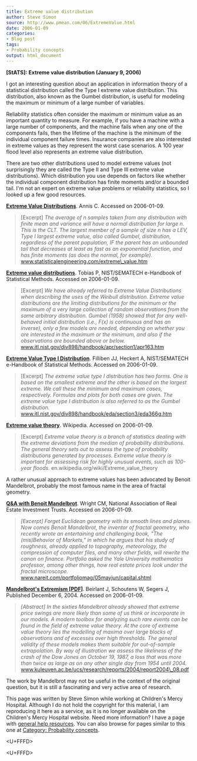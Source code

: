 ```yaml
---
title: Extreme value distribution
author: Steve Simon
source: http://www.pmean.com/06/ExtremeValue.html
date: 2006-01-09
categories:
- Blog post
tags:
- Probability concepts
output: html_document
---
```

**[StATS]:** **Extreme value distribution (January
9, 2006)**

I got an interesting question about an application in information theory
of a statistical distribution called the Type I extreme value
distribution. This distribution, also known as the Gumbel distribution,
is useful for modeling the maximum or minimum of a large number of
variables.

Reliability statistics often consider the maximum or minimum value as an
important quantity to measure. For example, if you have a machine with a
large number of components, and the machine fails when any one of the
components fails, then the lifetime of the machine is the minimum of the
individual component failure times. Insurance companies are also
interested in extreme values as they represent the worst case scenarios.
A 100 year flood level also represents an extreme value distribution.

There are two other distributions used to model extreme values (not
surprisingly they are called the Type II and Type III extreme value
distributions). Which distribution you use depends on factors like
whether the individual component distribution has finite moments and/or
a bounded tail. I'm not an expert on extreme value problems or
reliability statistics, so I looked up a few good resources.

**[Extreme Value
Distributions](http://www.statisticalengineering.com/extreme_value.htm)**.
Annis C. Accessed on 2006-01-09.

> \[Excerpt\] *The average of n samples taken from any distribution with
> finite mean and variance will have a normal distribution for large n.
> This is the CLT. The largest member of a sample of size n has a LEV,
> Type I largest extreme value, also called Gumbel, distribution,
> regardless of the parent population, IF the parent has an unbounded
> tail that decreases at least as fast as an exponential function, and
> has finite moments (as does the normal, for example).*
> www.statisticalengineering.com/extreme\_value.htm

**[Extreme value
distributions](http://www.itl.nist.gov/div898/handbook/apr/section1/apr163.htm)**.
Tobias P, NIST/SEMATECH e-Handbook of Statistical Methods. Accessed on
2006-01-09.

> \[Excerpt\] *We have already referred to Extreme Value Distributions
> when describing the uses of the Weibull distribution. Extreme value
> distributions are the limiting distributions for the minimum or the
> maximum of a very large collection of random observations from the
> same arbitrary distribution. Gumbel (1958) showed that for any
> well-behaved initial distribution (i.e., F(x) is continuous and has an
> inverse), only a few models are needed, depending on whether you are
> interested in the maximum or the minimum, and also if the observations
> are bounded above or below.*
> www.itl.nist.gov/div898/handbook/apr/section1/apr163.htm

**[Extreme Value Type I
Distribution](http://www.itl.nist.gov/div898/handbook/eda/section3/eda366g.htm)**.
Filliben JJ, Heckert A, NIST/SEMATECH e-Handbook of Statistical Methods.
Accessed on 2006-01-09.

> \[Excerpt\] *The extreme value type I distribution has two forms. One
> is based on the smallest extreme and the other is based on the largest
> extreme. We call these the minimum and maximum cases, respectively.
> Formulas and plots for both cases are given. The extreme value type I
> distribution is also referred to as the Gumbel distribution.*
> www.itl.nist.gov/div898/handbook/eda/section3/eda366g.htm

**[Extreme value
theory](http://en.wikipedia.org/wiki/Extreme_value_theory)**. Wikipedia.
Accessed on 2006-01-09.

> \[Excerpt\] *Extreme value theory is a branch of statistics dealing
> with the extreme deviations from the median of probability
> distributions. The general theory sets out to assess the type of
> probability distributions generated by processes. Extreme value theory
> is important for assessing risk for highly unusual events, such as
> 100-year floods.* en.wikipedia.org/wiki/Extreme\_value\_theory

A rather unusual approach to extreme values has been advocated by Benoit
Mandelbrot, probably the most famous name in the area of fractal
geometry.

**[Q&A with Benoit
Mandelbrot](http://www.nareit.com/portfoliomag/05mayjun/capital.shtml)**.
Wright CM, National Association of Real Estate Investment Trusts.
Accessed on 2006-01-09.

> *\[Excerpt\] Forget Euclidean geometry with its smooth lines and
> planes. Now comes Benoit Mandelbrot, the inventor of fractal geometry,
> who recently wrote an entertaining and challenging book, "The
> (mis)Behavior of Markets," in which he argues that his study of
> roughness, already applied to topography, meteorology, the compression
> of computer files, and many other fields, will rewrite the canon on
> finance. Portfolio asked the Yale University mathematics professor,
> among other things, how real estate prices look under the fractal
> microscope.* www.nareit.com/portfoliomag/05mayjun/capital.shtml

**[Mandelbrot's Extremism
\[PDF\]](http://www.kuleuven.ac.be/ucs/research/reports/2004/report2004_08.pdf)**.
Beirlant J, Schoutens W, Segers J, Published December 6, 2004. Accessed
on 2006-01-09.

> *\[Abstract\] In the sixties Mandelbrot already showed that extreme
> price swings are more likely than some of us think or incorporate in
> our models. A modern toolbox for analyzing such rare events can be
> found in the field of extreme value theory. At the core of extreme
> value theory lies the modelling of maxima over large blocks of
> observations and of excesses over high thresholds. The general
> validity of these models makes them suitable for out-of-sample
> extrapolation. By way of illustration we assess the likeliness of the
> crash of the Dow Jones on October 19, 1987, a loss that was more than
> twice as large as on any other single day from 1954 until 2004.*
> www.kuleuven.ac.be/ucs/research/reports/2004/report2004\_08.pdf

The work by Mandelbrot may not be useful in the context of the original
question, but it is still a fascinating and very active area of
research.

This page was written by Steve Simon while working at Children's Mercy
Hospital. Although I do not hold the copyright for this material, I am
reproducing it here as a service, as it is no longer available on the
Children's Mercy Hospital website. Need more information? I have a page
with [general help resources](../GeneralHelp.html). You can also browse
for pages similar to this one at [Category: Probability
concepts](../category/ProbabilityConcepts.html).

<U+FFFD>
<!---More--->
<U+FFFD>

<!---Do not use
**[StATS]:** **Extreme value distribution (January
<U+FFFD>
--->

